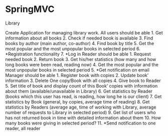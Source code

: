 # SpringMVC
Library

Create Application for managing library work.
All users should be able
    1. Get information about all books
    2. Check if needed book is available
    3. Find books by author (main author, co-author)
    4. Find book by title
    5. Get the most popular and the most unpopular books in selected period
    6. *Registration functionality
    7. *Log in
Reader should be able
    1. Request needed book
    2. Return book
    3. Get his/her statistics (how many and how long books were been read, reading now)
    4. Get the most popular and the most unpopular books in selected period
    5. *Get notification on email
Manager should be able
    1. Register book with copies
    2. Update book’ information
    3. Delete One copy/Book with all copies
    4. Give book to Reader
    5. Set title of book and display count of this Book’ copies with information about them (available/unavailable in Library)
    6. Get statistics by Reader (books which this user has read, is reading, how long he is our client)
    7. Get statistics by Book (general, by copies, average time of reading)
    8. Get statistics by Readers (average age, time of working with Library, average number of requests to Library in selected period)
    9. Get list of users who has not returned book in time with detailed information about them
    10. How many books were giving in selected period?
    11. *Send notification to one reader, all reader

